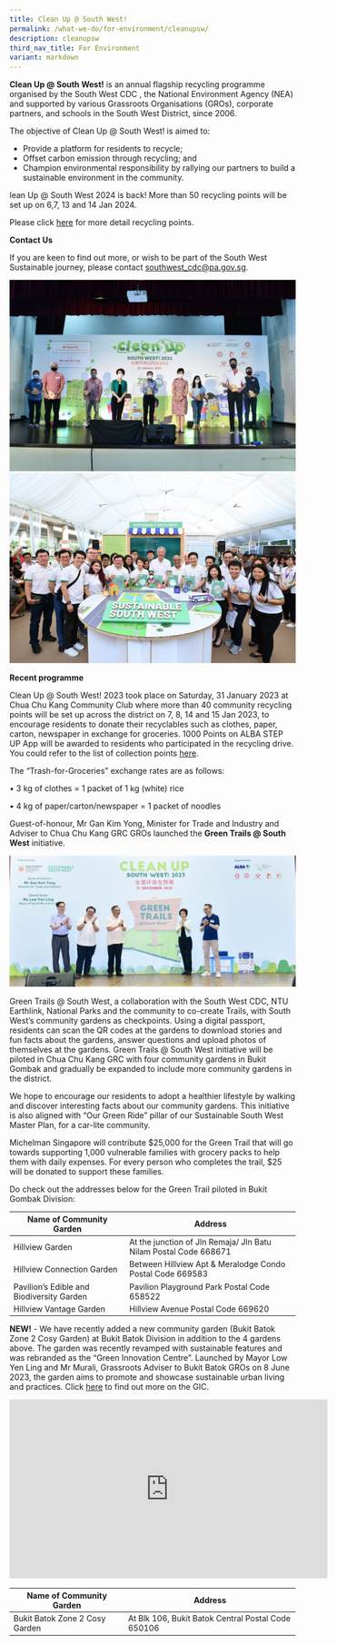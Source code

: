 ```yaml
---
title: Clean Up @ South West!
permalink: /what-we-do/for-environment/cleanupsw/
description: cleanupsw
third_nav_title: For Environment
variant: markdown
---
```

**Clean Up @ South West!**&nbsp;is an annual flagship recycling programme organised by the South West CDC , the National Environment Agency (NEA) and supported by various Grassroots Organisations (GROs), corporate partners, and schools in the South West District, since 2006.

The objective of Clean Up @ South West! is aimed to:
* Provide a platform for residents to recycle;
*   Offset carbon emission through recycling; and
*   Champion environmental responsibility by rallying our partners to build a sustainable environment in the community.

lean Up @ South West 2024 is back! More than 50 recycling points will be set up on 6,7, 13 and 14 Jan 2024.

Please click [here](/files/What%20we%20do/For%20Environment/Recycling_Points___6__7__13_and_14_Jan_2024.pdf) for more detail recycling points.

**Contact Us**

If you are keen to find out more, or wish to be part of the South West Sustainable journey, please contact southwest_cdc@pa.gov.sg.

![](/images/What%20We%20Do/For%20Environment/Clean%20Up%20SW.jpg)
  ![](/images/What%20We%20Do/For%20Environment/Sustainable%20SW.jpg)

**Recent programme**

Clean Up @ South West! 2023 took place on Saturday, 31 January 2023 at Chua Chu Kang Community Club where more than 40 community recycling points will be set up across the district on 7, 8, 14 and 15 Jan 2023, to encourage residents to donate their recyclables such as clothes, paper, carton, newspaper in exchange for groceries. 1000 Points on ALBA STEP UP App will be awarded to residents who participated in the recycling drive. You could refer to the list of collection points [here](https://go.gov.sg/cleanupswcollection2023).

The “Trash-for-Groceries” exchange rates are as follows:

•	3 kg of clothes = 1 packet of 1 kg (white) rice

•	4 kg of paper/carton/newspaper = 1 packet of noodles

Guest-of-honour, Mr Gan Kim Yong, Minister for Trade and Industry and Adviser to Chua Chu Kang GRC GROs launched the **Green Trails @ South West** initiative.  

![](/images/What%20We%20Do/For%20Environment/DSC_3108%20(1).jpg)
 
Green Trails @ South West, a collaboration with the South West CDC, NTU Earthlink, National Parks and the community to co-create Trails, with South West’s community gardens as checkpoints. Using a digital passport, residents can scan the QR codes at the gardens to download stories and fun facts about the gardens, answer questions and upload photos of themselves at the gardens.  Green Trails @ South West initiative will be piloted in Chua Chu Kang GRC with four community gardens in Bukit Gombak and gradually be expanded to include more community gardens in the district. 

We hope to encourage our residents to adopt a healthier lifestyle by walking and discover interesting facts about our community gardens. This initiative is also aligned with “Our Green Ride” pillar of our Sustainable South West Master Plan, for a car-lite community.

Michelman Singapore will contribute $25,000 for the Green Trail that will go towards supporting 1,000 vulnerable families with grocery packs to help them with daily expenses. For every person who completes the trail, $25 will be donated to support these families.

Do check out the addresses below for the Green Trail piloted in Bukit Gombak Division:


| **Name of Community Garden** |  **Address** | 
| -------- | -------- | 
| Hillview Garden    | At the junction of Jln Remaja/ Jln Batu Nilam Postal Code 668671    |
 Hillview Connection Garden    | Between Hillview Apt &amp; Meralodge Condo Postal Code 669583   |
Pavilion’s Edible and Biodiversity Garden    | Pavilion Playground Park Postal Code 658522   |
Hillview Vantage Garden   | Hillview Avenue Postal Code 669620

**NEW!** - We have recently added a new community garden (Bukit Batok Zone 2 Cosy Garden) at Bukit Batok Division in addition to the 4 gardens above. The garden was recently revamped with sustainable features and was rebranded as the “Green Innovation Centre”. Launched by Mayor Low Yen Ling and Mr Murali, Grassroots Adviser to Bukit Batok GROs on 8 June 2023, the garden aims to promote and showcase sustainable urban living and practices. Click [here](https://www.8world.com/singapore/green-innovation-centre-2154091) to find out more on the GIC.

<iframe width="560" height="315" src="https://www.youtube.com/embed/6iYLKYRJM1M" title="YouTube video player" frameborder="0" allow="accelerometer; autoplay; clipboard-write; encrypted-media; gyroscope; picture-in-picture" allowfullscreen=""></iframe> 

       
| **Name of Community Garden** | **Address** |
| --- | --- |
| Bukit Batok Zone 2 Cosy Garden| At Blk 106, Bukit Batok Central Postal Code 650106|